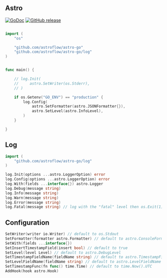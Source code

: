 ## Astro

[![GoDoc](https://godoc.org/github.com/astroflow/astro-go?status.svg)](https://godoc.org/github.com/astroflow/astro-go)
[![GitHub release](https://img.shields.io/github/release/astroflow/astro-go.svg)](https://github.com/astroflow/astro-go/releases)

```go

import (
    "os"

    "github.com/astroflow/astro-go"
    "github.com/astroflow/astro-go/log"
)


func main() {

    // log.Init(
    //     astro.SetWriter(os.Stderr),
    // )

    if os.Getenv("GO_ENV") == "production" {
        log.Config(
            astro.SetFormatter(astro.JSONFormatter{}),
            astro.SetLevel(astro.InfoLevel),
        )
    }

}

```

## Log
```go
import (
    "github.com/astroflow/astro-go/log"
)

log.Init(options ...astro.LoggerOption) error
log.Config(options ...astro.LoggerOption) error
log.With(fields ...interface{}) astro.Logger
log.Debug(message string)
log.Info(message string)
log.Warn(message string)
log.Error(message string)
log.Fatal(message string) // log with the "fatal" level then os.Exit(1)
```

## Configuration

```go
SetWriter(writer io.Writer) // default to os.Stdout
SetFormatter(formatter astro.Formatter) // default to astro.ConsoleFormatter
SetWith(fields ...interface{})
SetInsertTimestampField(insert bool) // default to true
SetLevel(level Level) // default to astro.DebugLevel
SetTimestampFieldName(fieldName string) // default to astro.TimestampFieldName ("timestamp")
SetLevelFieldName(fieldName string) // default to astro.LevelFieldName ("level")
SetTimestampFunc(fn func() time.Time) // default to time.Now().UTC
AddHook(hook astro.Hook)
```
